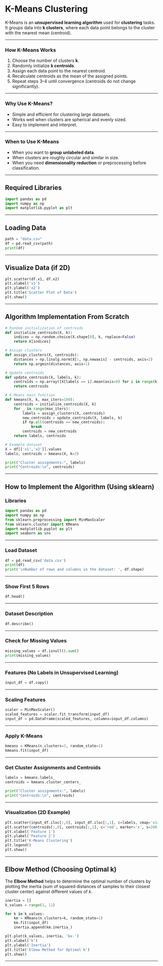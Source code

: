 # K-Means Clustering

K-Means is an **unsupervised learning algorithm** used for **clustering** tasks.
It groups data into **k clusters**, where each data point belongs to the cluster with the nearest mean (centroid).

---

### How K-Means Works

1. Choose the number of clusters **k**.
2. Randomly initialize **k centroids**.
3. Assign each data point to the nearest centroid.
4. Recalculate centroids as the mean of the assigned points.
5. Repeat steps 3–4 until convergence (centroids do not change significantly).

---

### Why Use K-Means?

* Simple and efficient for clustering large datasets.
* Works well when clusters are spherical and evenly sized.
* Easy to implement and interpret.

---

### When to Use K-Means

* When you want to **group unlabeled data**.
* When clusters are roughly circular and similar in size.
* When you need **dimensionality reduction** or preprocessing before classification.

---

## Required Libraries

```python
import pandas as pd
import numpy as np
import matplotlib.pyplot as plt
```

---

## Loading Data

```python
path = "data.csv"
df = pd.read_csv(path)
print(df)
```

---

## Visualize Data (if 2D)

```python
plt.scatter(df.x1, df.x2)
plt.xlabel('x1')
plt.ylabel('x2')
plt.title('Scatter Plot of Data')
plt.show()
```

---

## Algorithm Implementation From Scratch

```python
# Random initialization of centroids
def initialize_centroids(X, k):
    indices = np.random.choice(X.shape[0], k, replace=False)
    return X[indices]

# Assign clusters
def assign_clusters(X, centroids):
    distances = np.linalg.norm(X[:, np.newaxis] - centroids, axis=2)
    return np.argmin(distances, axis=1)

# Update centroids
def update_centroids(X, labels, k):
    centroids = np.array([X[labels == i].mean(axis=0) for i in range(k)])
    return centroids

# K-Means main function
def kmeans(X, k, max_iters=100):
    centroids = initialize_centroids(X, k)
    for _ in range(max_iters):
        labels = assign_clusters(X, centroids)
        new_centroids = update_centroids(X, labels, k)
        if np.all(centroids == new_centroids):
            break
        centroids = new_centroids
    return labels, centroids

# Example dataset
X = df[['x1','x2']].values
labels, centroids = kmeans(X, k=3)

print("Cluster assignments:", labels)
print("Centroids:\n", centroids)
```

---

## How to Implement the Algorithm (Using sklearn)

### Libraries

```python
import pandas as pd
import numpy as np
from sklearn.preprocessing import MinMaxScaler
from sklearn.cluster import KMeans
import matplotlib.pyplot as plt
import seaborn as sns
```

---

### Load Dataset

```python
df = pd.read_csv('data.csv')
print(df)
print('\nNumber of rows and columns in the dataset: ', df.shape)
```

---

### Show First 5 Rows

```python
df.head()
```

---

### Dataset Description

```python
df.describe()
```

---

### Check for Missing Values

```python
missing_values = df.isnull().sum()
print(missing_values)
```

---

### Features (No Labels in Unsupervised Learning)

```python
input_df = df.copy()
```

---

### Scaling Features

```python
scaler = MinMaxScaler()
scaled_features = scaler.fit_transform(input_df)
input_df = pd.DataFrame(scaled_features, columns=input_df.columns)
```

---

### Apply K-Means

```python
kmeans = KMeans(n_clusters=3, random_state=1)
kmeans.fit(input_df)
```

---

### Get Cluster Assignments and Centroids

```python
labels = kmeans.labels_
centroids = kmeans.cluster_centers_

print("Cluster assignments:", labels)
print("Centroids:\n", centroids)
```

---

### Visualization (2D Example)

```python
plt.scatter(input_df.iloc[:,0], input_df.iloc[:,1], c=labels, cmap='viridis')
plt.scatter(centroids[:,0], centroids[:,1], c='red', marker='x', s=200, label='Centroids')
plt.xlabel('Feature 1')
plt.ylabel('Feature 2')
plt.title('K-Means Clustering')
plt.legend()
plt.show()
```

---

## Elbow Method (Choosing Optimal k)

The **Elbow Method** helps to determine the optimal number of clusters by plotting the inertia (sum of squared distances of samples to their closest cluster center) against different values of *k*.

```python
inertia = []
k_values = range(1, 11)

for k in k_values:
    km = KMeans(n_clusters=k, random_state=1)
    km.fit(input_df)
    inertia.append(km.inertia_)

plt.plot(k_values, inertia, 'bx-')
plt.xlabel('k')
plt.ylabel('Inertia')
plt.title('Elbow Method for Optimal k')
plt.show()
```
---